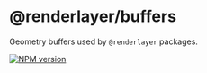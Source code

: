 # @renderlayer/buffers

Geometry buffers used by `@renderlayer` packages.

[![NPM version][npm-badge]][npm-url]

[npm-badge]: https://img.shields.io/npm/v/@renderlayer/buffers
[npm-url]: https://www.npmjs.com/package/@renderlayer/buffers
